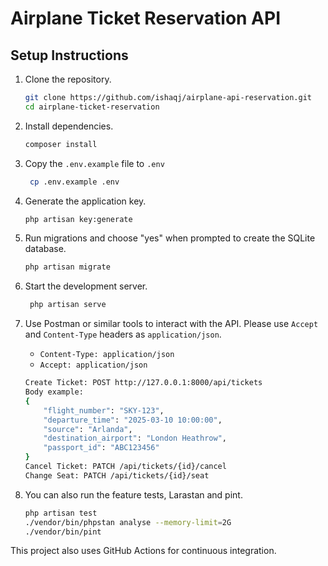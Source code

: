 # Airplane Ticket Reservation API

## Setup Instructions
1. Clone the repository.
   ```bash
   git clone https://github.com/ishaqj/airplane-api-reservation.git
   cd airplane-ticket-reservation

2. Install dependencies.
   ```bash
   composer install
   
3. Copy the `.env.example` file to `.env`
   ```bash
    cp .env.example .env
4. Generate the application key.
   ```bash
   php artisan key:generate
5. Run migrations and choose "yes" when prompted to create the SQLite database.
   ```bash
   php artisan migrate
6. Start the development server.
   ```bash
    php artisan serve
   
7. Use Postman or similar tools to interact with the API.
   Please use `Accept` and `Content-Type` headers as `application/json`.
    - `Content-Type: application/json`
    - `Accept: application/json`
   
    ```bash
   Create Ticket: POST http://127.0.0.1:8000/api/tickets
    Body example:
    {
        "flight_number": "SKY-123",
        "departure_time": "2025-03-10 10:00:00",
        "source": "Arlanda",
        "destination_airport": "London Heathrow",
        "passport_id": "ABC123456"
    }
   Cancel Ticket: PATCH /api/tickets/{id}/cancel
   Change Seat: PATCH /api/tickets/{id}/seat

8. You can also run the feature tests, Larastan and pint.
   ```bash
   php artisan test
   ./vendor/bin/phpstan analyse --memory-limit=2G
   ./vendor/bin/pint
   ```
 This project also uses GitHub Actions for continuous integration.  
